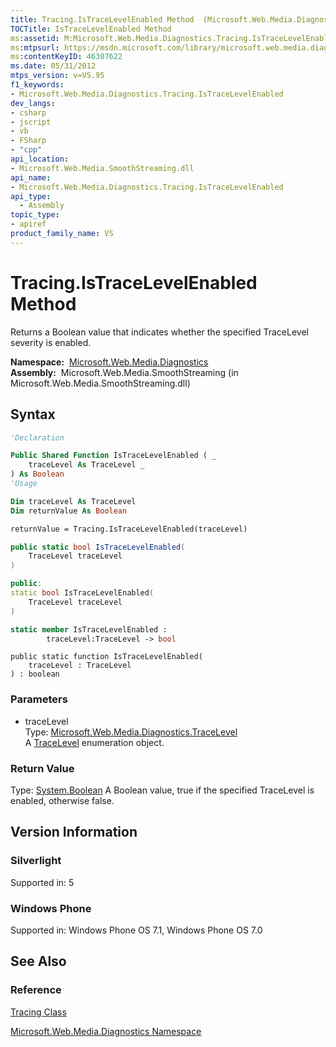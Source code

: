 ```yaml
---
title: Tracing.IsTraceLevelEnabled Method  (Microsoft.Web.Media.Diagnostics)
TOCTitle: IsTraceLevelEnabled Method
ms:assetid: M:Microsoft.Web.Media.Diagnostics.Tracing.IsTraceLevelEnabled(Microsoft.Web.Media.Diagnostics.TraceLevel)
ms:mtpsurl: https://msdn.microsoft.com/library/microsoft.web.media.diagnostics.tracing.istracelevelenabled(v=VS.95)
ms:contentKeyID: 46307622
ms.date: 05/31/2012
mtps_version: v=VS.95
f1_keywords:
- Microsoft.Web.Media.Diagnostics.Tracing.IsTraceLevelEnabled
dev_langs:
- csharp
- jscript
- vb
- FSharp
- "cpp"
api_location:
- Microsoft.Web.Media.SmoothStreaming.dll
api_name:
- Microsoft.Web.Media.Diagnostics.Tracing.IsTraceLevelEnabled
api_type:
  - Assembly
topic_type:
- apiref
product_family_name: VS
---
```


# Tracing.IsTraceLevelEnabled Method

Returns a Boolean value that indicates whether the specified TraceLevel severity is enabled.

**Namespace:**  [Microsoft.Web.Media.Diagnostics](microsoft-web-media-diagnostics-namespace_1.md)  
**Assembly:**  Microsoft.Web.Media.SmoothStreaming (in Microsoft.Web.Media.SmoothStreaming.dll)

## Syntax

```vb
'Declaration

Public Shared Function IsTraceLevelEnabled ( _
    traceLevel As TraceLevel _
) As Boolean
'Usage

Dim traceLevel As TraceLevel
Dim returnValue As Boolean

returnValue = Tracing.IsTraceLevelEnabled(traceLevel)
```

```csharp
public static bool IsTraceLevelEnabled(
    TraceLevel traceLevel
)
```

```cpp
public:
static bool IsTraceLevelEnabled(
    TraceLevel traceLevel
)
```

``` fsharp
static member IsTraceLevelEnabled : 
        traceLevel:TraceLevel -> bool 
```

```jscript
public static function IsTraceLevelEnabled(
    traceLevel : TraceLevel
) : boolean
```

### Parameters

  - traceLevel  
    Type: [Microsoft.Web.Media.Diagnostics.TraceLevel](tracelevel-enumeration-microsoft-web-media-diagnostics_1.md)  
    A [TraceLevel](tracelevel-enumeration-microsoft-web-media-diagnostics_1.md) enumeration object.

### Return Value

Type: [System.Boolean](https://msdn.microsoft.com/library/a28wyd50\(v=vs.95\))  
A Boolean value, true if the specified TraceLevel is enabled, otherwise false.

## Version Information

### Silverlight

Supported in: 5  

### Windows Phone

Supported in: Windows Phone OS 7.1, Windows Phone OS 7.0  

## See Also

### Reference

[Tracing Class](tracing-class-microsoft-web-media-diagnostics_1.md)

[Microsoft.Web.Media.Diagnostics Namespace](microsoft-web-media-diagnostics-namespace_1.md)


